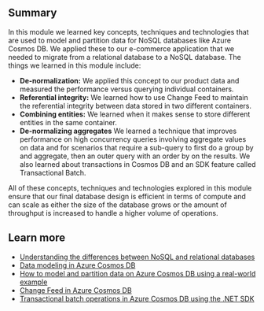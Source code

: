 ## Summary

In this module we learned key concepts, techniques and technologies that are used to model and partition data for NoSQL databases like Azure Cosmos DB. We applied these to our e-commerce application that we needed to migrate from a relational database to a NoSQL database. The things we learned in this module include:

* **De-normalization:** We applied this concept to our product data and measured the performance versus querying individual containers.
* **Referential integrity:** We learned how to use Change Feed to maintain the referential integrity between data stored in two different containers.
* **Combining entities:** We learned when it makes sense to store different entities in the same container.
* **De-normalizing aggregates** We learned a technique that improves performance on high concurrency queries involving aggregate values on data and for scenarios that require a sub-query to first do a group by and aggregate, then an outer query with an order by on the results. We also learned about transactions in Cosmos DB and an SDK feature called Transactional Batch.

All of these concepts, techniques and technologies explored in this module ensure that our final database design is efficient in terms of compute and can scale as either the size of the database grows or the amount of throughput is increased to handle a higher volume of operations.

## Learn more

* [Understanding the differences between NoSQL and relational databases](/azure/cosmos-db/relational-nosql)
* [Data modeling in Azure Cosmos DB](/azure/cosmos-db/modeling-data)
* [How to model and partition data on Azure Cosmos DB using a real-world example](/azure/cosmos-db/how-to-model-partition-example)
* [Change Feed in Azure Cosmos DB](/azure/cosmos-db/change-feed)
* [Transactional batch operations in Azure Cosmos DB using the .NET SDK](/azure/cosmos-db/transactional-batch)
